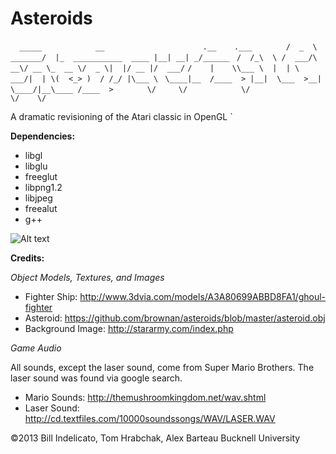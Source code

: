 Asteroids
=========

`   _____            __                      .__    .___      `
`  /  _  \   _______/  |_  ___________  ____ |__| __| _/______`
` /  /_\  \ /  ___/\   __\/ __ \_  __ \/  _ \|  |/ __ |/  ___/`
`/    |    \\___ \  |  | \  ___/|  | \(  <_> )  / /_/ |\___ \ `
`\____|__  /____  > |__|  \___  >__|   \____/|__\____ /____  >`
`        \/     \/            \/                     \/    \/ `

A dramatic revisioning of the Atari classic in OpenGL
`

**Dependencies:**

+  libgl
+  libglu
+  freeglut
+  libpng1.2
+  libjpeg
+  freealut
+  g++

![Alt text](https://raw.github.com/windelicato/Asteroids/master/screenshot.png "Asteroids")


**Credits:**


*Object Models, Textures, and Images*


*  Fighter Ship: http://www.3dvia.com/models/A3A80699ABBD8FA1/ghoul-fighter
*  Asteroid: https://github.com/brownan/asteroids/blob/master/asteroid.obj
*  Background Image: http://stararmy.com/index.php



*Game Audio*

All sounds, except the laser sound, come from Super Mario Brothers. The laser sound was found via google search. 

*  Mario Sounds: http://themushroomkingdom.net/wav.shtml
*  Laser Sound: http://cd.textfiles.com/10000soundssongs/WAV/LASER.WAV

©2013 Bill Indelicato, Tom Hrabchak, Alex Barteau  Bucknell University

